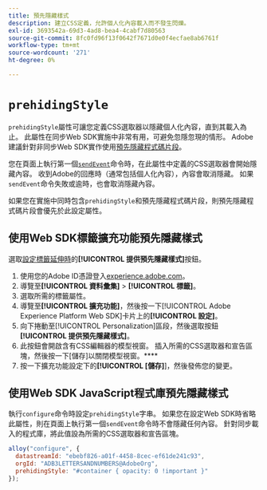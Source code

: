 ```yaml
---
title: 預先隱藏樣式
description: 建立CSS定義，允許個人化內容載入而不發生閃爍。
exl-id: 3693542a-69d3-4ad8-bea4-4cabf7d80563
source-git-commit: 8fc0fd96f13f0642f7671d0e0f4ecfae8ab6761f
workflow-type: tm+mt
source-wordcount: '271'
ht-degree: 0%

---
```


# `prehidingStyle`

`prehidingStyle`屬性可讓您定義CSS選取器以隱藏個人化內容，直到其載入為止。 此屬性在同步Web SDK實施中非常有用，可避免忽隱忽現的情形。 Adobe建議針對非同步Web SDK實作使用[預先隱藏程式碼片段](../../personalization/manage-flicker.md)。

您在頁面上執行第一個[`sendEvent`](../sendevent/overview.md)命令時，在此屬性中定義的CSS選取器會開始隱藏內容。 收到Adobe的回應時（通常包括個人化內容），內容會取消隱藏。 如果`sendEvent`命令失敗或逾時，也會取消隱藏內容。

如果您在實施中同時包含`prehidingStyle`和預先隱藏程式碼片段，則預先隱藏程式碼片段會優先於此設定屬性。

## 使用Web SDK標籤擴充功能預先隱藏樣式

選取[設定標籤延伸時](/help/tags/extensions/client/web-sdk/web-sdk-extension-configuration.md)的&#x200B;**[!UICONTROL 提供預先隱藏樣式]**&#x200B;按鈕。

1. 使用您的Adobe ID憑證登入[experience.adobe.com](https://experience.adobe.com)。
1. 導覽至&#x200B;**[!UICONTROL 資料彙集]** > **[!UICONTROL 標籤]**。
1. 選取所需的標籤屬性。
1. 導覽至&#x200B;**[!UICONTROL 擴充功能]**，然後按一下[!UICONTROL Adobe Experience Platform Web SDK]卡片上的&#x200B;**[!UICONTROL 設定]**。
1. 向下捲動至[!UICONTROL Personalization]區段，然後選取按鈕&#x200B;**[!UICONTROL 提供預先隱藏樣式]**。
1. 此按鈕會開啟含有CSS編輯器的模型視窗。 插入所需的CSS選取器和宣告區塊，然後按一下[儲存]以關閉模型視窗。****
1. 按一下擴充功能設定下的&#x200B;**[!UICONTROL [儲存]**]，然後發佈您的變更。

## 使用Web SDK JavaScript程式庫預先隱藏樣式

執行`configure`命令時設定`prehidingStyle`字串。 如果您在設定Web SDK時省略此屬性，則在頁面上執行第一個`sendEvent`命令時不會隱藏任何內容。 針對同步載入的程式庫，將此值設為所需的CSS選取器和宣告區塊。

```js
alloy("configure", {
  datastreamId: "ebebf826-a01f-4458-8cec-ef61de241c93",
  orgId: "ADB3LETTERSANDNUMBERS@AdobeOrg",
  prehidingStyle: "#container { opacity: 0 !important }"
});
```
